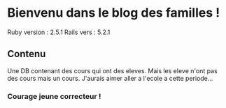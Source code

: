 # Bienvenu dans le blog des familles !
Ruby version : 2.5.1
Rails vers : 5.2.1

## Contenu
Une DB contenant des cours qui ont des eleves. Mais les eleve n'ont pas des cours mais un cours. J'aurais aimer aller a l'ecole a cette periode...

### Courage jeune correcteur !